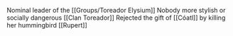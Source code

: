Nominal leader of the [[Groups/Toreador Elysium]]
Nobody more stylish or socially dangerous
[[Clan Toreador]]
Rejected the gift of [[Cóatl]] by killing her hummingbird [[Rupert]]
